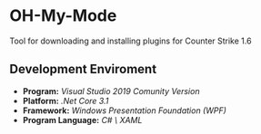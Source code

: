 # OH-My-Mode
Tool for downloading and installing plugins for Counter Strike 1.6

## Development Enviroment
- **Program:** _Visual Studio 2019 Comunity Version_
- **Platform:** _.Net Core 3.1_
- **Framework:** _Windows Presentation Foundation (WPF)_
- **Program Language:** _C# \ XAML_
